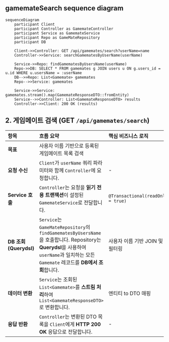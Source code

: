 ## gamemateSearch sequence diagram
```mermaid
sequenceDiagram
    participant Client
    participant Controller as GamemateController
    participant Service as GamemateService
    participant Repo as GameMateRepository
    participant DB

    Client->>Controller: GET /api/gamemates/search?userName=name
    Controller->>Service: searchGamematesByUserName(userName)

    Service->>Repo: findGamematesByUsersName(userName)
    Repo->>DB: SELECT * FROM gamemates g JOIN users u ON g.users_id = u.id WHERE u.usersName = :userName
    DB-->>Repo: List<Gamemate> gamemates
    Repo-->>Service: gamemates

    Service->>Service: gamemates.stream().map(GamemateResponseDTO::fromEntity)
    Service-->>Controller: List<GamemateResponseDTO> results
    Controller->>Client: 200 OK (results)
```

## 2. 게임메이트 검색 (GET `/api/gamemates/search`) 

| 항목                   | 흐름 요약                                                                                                                                                  | 핵심 비즈니스 로직                        |
|:---------------------|:-------------------------------------------------------------------------------------------------------------------------------------------------------|:----------------------------------|
| **목표**               | 사용자 이름 기반으로 등록된 게임메이트 목록 검색                                                                                                                            |
| **요청 수신**            | `Client`가 `userName` 쿼리 파라미터와 함께 `Controller`에 요청합니다.                                                                                                  | -                                 |
| **Service 호출**       | `Controller`는 요청을 **읽기 전용 트랜잭션**이 설정된 `GamemateService`로 전달합니다.                                                                                        | `@Transactional(readOnly = true)` |
| **DB 조회 (Querydsl)** | `Service`는 `GameMateRepository`의 `findGamematesByUsersName`을 호출합니다. Repository는 **Querydsl**을 사용하여 `userName`과 일치하는 모든 `Gamemate` 레코드를 **DB에서 조회**합니다. | 사용자 이름 기반 JOIN 및 필터링              |
| **데이터 변환**           | `Service`는 조회된 `List<Gamemate>`를 **스트림 처리**하여 `List<GamemateResponseDTO>`로 변환합니다.                                                                      | 엔티티 to DTO 매핑                     |
| **응답 반환**            | `Controller`는 변환된 DTO 목록을 `Client`에게 **HTTP 200 OK** 응답으로 전달합니다.                                                                                       | -                                 |
